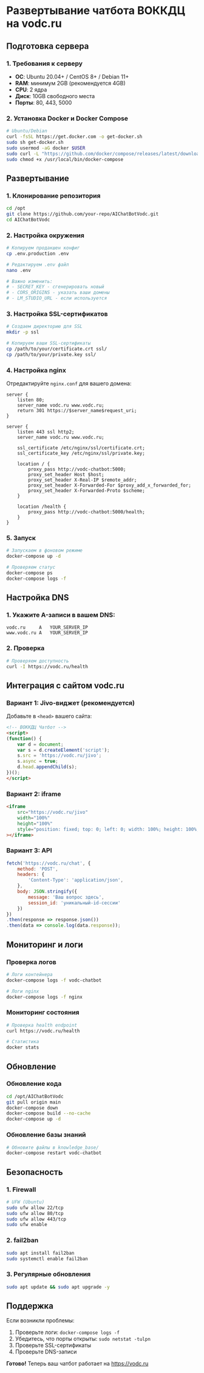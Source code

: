 # Развертывание чатбота ВОККДЦ на vodc.ru

## Подготовка сервера

### 1. Требования к серверу
- **ОС**: Ubuntu 20.04+ / CentOS 8+ / Debian 11+
- **RAM**: минимум 2GB (рекомендуется 4GB)
- **CPU**: 2 ядра
- **Диск**: 10GB свободного места
- **Порты**: 80, 443, 5000

### 2. Установка Docker и Docker Compose
```bash
# Ubuntu/Debian
curl -fsSL https://get.docker.com -o get-docker.sh
sudo sh get-docker.sh
sudo usermod -aG docker $USER
sudo curl -L "https://github.com/docker/compose/releases/latest/download/docker-compose-$(uname -s)-$(uname -m)" -o /usr/local/bin/docker-compose
sudo chmod +x /usr/local/bin/docker-compose
```

## Развертывание

### 1. Клонирование репозитория
```bash
cd /opt
git clone https://github.com/your-repo/AIChatBotVodc.git
cd AIChatBotVodc
```

### 2. Настройка окружения
```bash
# Копируем продакшен конфиг
cp .env.production .env

# Редактируем .env файл
nano .env

# Важно изменить:
# - SECRET_KEY - сгенерировать новый
# - CORS_ORIGINS - указать ваши домены
# - LM_STUDIO_URL - если используется
```

### 3. Настройка SSL-сертификатов
```bash
# Создаем директорию для SSL
mkdir -p ssl

# Копируем ваши SSL-сертификаты
cp /path/to/your/certificate.crt ssl/
cp /path/to/your/private.key ssl/
```

### 4. Настройка nginx
Отредактируйте `nginx.conf` для вашего домена:
```nginx
server {
    listen 80;
    server_name vodc.ru www.vodc.ru;
    return 301 https://$server_name$request_uri;
}

server {
    listen 443 ssl http2;
    server_name vodc.ru www.vodc.ru;

    ssl_certificate /etc/nginx/ssl/certificate.crt;
    ssl_certificate_key /etc/nginx/ssl/private.key;

    location / {
        proxy_pass http://vodc-chatbot:5000;
        proxy_set_header Host $host;
        proxy_set_header X-Real-IP $remote_addr;
        proxy_set_header X-Forwarded-For $proxy_add_x_forwarded_for;
        proxy_set_header X-Forwarded-Proto $scheme;
    }

    location /health {
        proxy_pass http://vodc-chatbot:5000/health;
    }
}
```

### 5. Запуск
```bash
# Запускаем в фоновом режиме
docker-compose up -d

# Проверяем статус
docker-compose ps
docker-compose logs -f
```

## Настройка DNS

### 1. Укажите A-записи в вашем DNS:
```
vodc.ru     A   YOUR_SERVER_IP
www.vodc.ru A   YOUR_SERVER_IP
```

### 2. Проверка
```bash
# Проверяем доступность
curl -I https://vodc.ru/health
```

## Интеграция с сайтом vodc.ru

### Вариант 1: Jivo-виджет (рекомендуется)
Добавьте в `<head>` вашего сайта:
```html
<!-- ВОККДЦ Чатбот -->
<script>
(function() {
    var d = document;
    var s = d.createElement('script');
    s.src = 'https://vodc.ru/jivo';
    s.async = true;
    d.head.appendChild(s);
})();
</script>
```

### Вариант 2: iframe
```html
<iframe 
    src="https://vodc.ru/jivo" 
    width="100%" 
    height="100%" 
    style="position: fixed; top: 0; left: 0; width: 100%; height: 100%; border: none; z-index: 999999;"
></iframe>
```

### Вариант 3: API
```javascript
fetch('https://vodc.ru/chat', {
    method: 'POST',
    headers: {
        'Content-Type': 'application/json',
    },
    body: JSON.stringify({
        message: 'Ваш вопрос здесь',
        session_id: 'уникальный-id-сессии'
    })
})
.then(response => response.json())
.then(data => console.log(data.response));
```

## Мониторинг и логи

### Проверка логов
```bash
# Логи контейнера
docker-compose logs -f vodc-chatbot

# Логи nginx
docker-compose logs -f nginx
```

### Мониторинг состояния
```bash
# Проверка health endpoint
curl https://vodc.ru/health

# Статистика
docker stats
```

## Обновление

### Обновление кода
```bash
cd /opt/AIChatBotVodc
git pull origin main
docker-compose down
docker-compose build --no-cache
docker-compose up -d
```

### Обновление базы знаний
```bash
# Обновите файлы в knowledge_base/
docker-compose restart vodc-chatbot
```

## Безопасность

### 1. Firewall
```bash
# UFW (Ubuntu)
sudo ufw allow 22/tcp
sudo ufw allow 80/tcp
sudo ufw allow 443/tcp
sudo ufw enable
```

### 2. fail2ban
```bash
sudo apt install fail2ban
sudo systemctl enable fail2ban
```

### 3. Регулярные обновления
```bash
sudo apt update && sudo apt upgrade -y
```

## Поддержка

Если возникли проблемы:
1. Проверьте логи: `docker-compose logs -f`
2. Убедитесь, что порты открыты: `sudo netstat -tulpn`
3. Проверьте SSL-сертификаты
4. Проверьте DNS-записи

**Готово!** Теперь ваш чатбот работает на https://vodc.ru